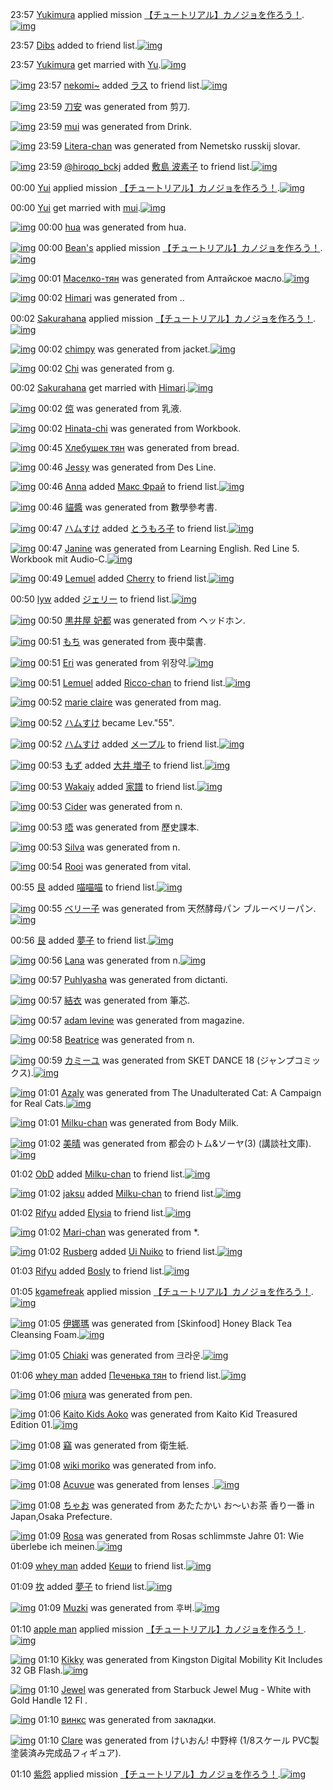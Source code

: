 23:57 [Yukimura](http://www.barcodekanojo.com/user/424398/Yukimura) applied mission [【チュートリアル】カノジョを作ろう！](http://www.barcodekanojo.com/kanojo/2679667/Yu).[![img](http://img600.imageshack.us/img600/1259/quvr.png)](http://www.barcodekanojo.com/kanojo/2679667/Yu) 

23:57 [Dibs](http://www.barcodekanojo.com/user/390194/Dibs) added [ ](http://www.barcodekanojo.com/kanojo/2603457/%20) to friend list.[![img](http://img833.imageshack.us/img833/6541/qvk0.png)](http://www.barcodekanojo.com/kanojo/2603457/%20) 

23:57 [Yukimura](http://www.barcodekanojo.com/user/424398/Yukimura) get married with [Yu](http://www.barcodekanojo.com/kanojo/2679667/Yu).[![img](http://img690.imageshack.us/img690/2268/70e1.png)](http://www.barcodekanojo.com/kanojo/2679667/Yu) 

[![img](http://img30.imageshack.us/img30/3273/iamb.jpg)](http://www.barcodekanojo.com/user/407705/nekomi%7E) 23:57 [nekomi~](http://www.barcodekanojo.com/user/407705/nekomi%7E) added [ラス](http://www.barcodekanojo.com/kanojo/221484/%E3%83%A9%E3%82%B9) to friend list.[![img](http://img440.imageshack.us/img440/4660/uwqe.png)](http://www.barcodekanojo.com/kanojo/221484/%E3%83%A9%E3%82%B9) 

[![img](http://img22.imageshack.us/img22/6539/gg0f.png)](http://www.barcodekanojo.com/kanojo/2679669/%E5%88%80%E5%AE%89) 23:59 [刀安](http://www.barcodekanojo.com/kanojo/2679669/%E5%88%80%E5%AE%89) was generated from 剪刀.

[![img](http://img20.imageshack.us/img20/7190/euw4.png)](http://www.barcodekanojo.com/kanojo/2679670/mui) 23:59 [mui](http://www.barcodekanojo.com/kanojo/2679670/mui) was generated from Drink.

[![img](http://img138.imageshack.us/img138/4141/s9px.png)](http://www.barcodekanojo.com/kanojo/2679671/Litera-chan) 23:59 [Litera-chan](http://www.barcodekanojo.com/kanojo/2679671/Litera-chan) was generated from Nemetsko russkij slovar.

[![img](http://i.imgur.com/WR0naKP.jpg)](http://www.barcodekanojo.com/user/14376/%40hiroqo_bckj) 23:59 [@hiroqo_bckj](http://www.barcodekanojo.com/user/14376/%40hiroqo_bckj) added [敷島 波素子](http://www.barcodekanojo.com/kanojo/2326758/%E6%95%B7%E5%B3%B6%20%E6%B3%A2%E7%B4%A0%E5%AD%90) to friend list.[![img](http://img30.imageshack.us/img30/7503/na2z.png)](http://www.barcodekanojo.com/kanojo/2326758/%E6%95%B7%E5%B3%B6%20%E6%B3%A2%E7%B4%A0%E5%AD%90) 

00:00 [Yui](http://www.barcodekanojo.com/user/424399/Yui) applied mission [【チュートリアル】カノジョを作ろう！](http://www.barcodekanojo.com/kanojo/2679670/mui).[![img](http://img41.imageshack.us/img41/535/ey74.png)](http://www.barcodekanojo.com/kanojo/2679670/mui) 

00:00 [Yui](http://www.barcodekanojo.com/user/424399/Yui) get married with [mui](http://www.barcodekanojo.com/kanojo/2679670/mui).[![img](http://img19.imageshack.us/img19/7052/g8uo.png)](http://www.barcodekanojo.com/kanojo/2679670/mui) 

[![img](http://img593.imageshack.us/img593/6083/jgy4.png)](http://www.barcodekanojo.com/kanojo/2679672/hua) 00:00 [hua](http://www.barcodekanojo.com/kanojo/2679672/hua) was generated from hua.

[![img](http://img850.imageshack.us/img850/5587/apqj.jpg)](http://www.barcodekanojo.com/user/253090/Bean%27s) 00:00 [Bean's](http://www.barcodekanojo.com/user/253090/Bean%27s) applied mission [【チュートリアル】カノジョを作ろう！](http://www.barcodekanojo.com/kanojo/2604012/%E3%85%8E%ED%83%9C).[![img](http://img819.imageshack.us/img819/2293/fpjn.png)](http://www.barcodekanojo.com/kanojo/2604012/%E3%85%8E%ED%83%9C) 

[![img](http://img513.imageshack.us/img513/9919/xtj8.png)](http://www.barcodekanojo.com/kanojo/2679673/%D0%9C%D0%B0%D1%81%D0%B5%D0%BB%D0%BA%D0%BE-%D1%82%D1%8F%D0%BD) 00:01 [Маселко-тян](http://www.barcodekanojo.com/kanojo/2679673/%D0%9C%D0%B0%D1%81%D0%B5%D0%BB%D0%BA%D0%BE-%D1%82%D1%8F%D0%BD) was generated from Алтайское масло.[![img](http://img198.imageshack.us/img198/2563/2ijh.jpg)](http://www.barcodekanojo.com/product_images/barcode/5194642/1386514820/50x50x,PD0,P90,PD0,PBB,PD1,P82,PD0,PB0,PD0,PB9,PD1,P81,PD0,PBA,PD0,PBE,PD0,PB5,P20,PD0,PBC,PD0,PB0,PD1,P81,PD0,PBB,PD0,PBE.jpg,qw=88,ah=88.pagespeed.ic.KxR6Qo-ygC.jpg) 

[![img](http://img577.imageshack.us/img577/6340/x5so.png)](http://www.barcodekanojo.com/kanojo/2679674/Himari) 00:02 [Himari](http://www.barcodekanojo.com/kanojo/2679674/Himari) was generated from ..

00:02 [Sakurahana](http://www.barcodekanojo.com/user/424403/Sakurahana) applied mission [【チュートリアル】カノジョを作ろう！](http://www.barcodekanojo.com/kanojo/2679674/Himari).[![img](http://img40.imageshack.us/img40/7724/nnzf.png)](http://www.barcodekanojo.com/kanojo/2679674/Himari) 

[![img](http://img46.imageshack.us/img46/134/silo.png)](http://www.barcodekanojo.com/kanojo/2679675/chimpy) 00:02 [chimpy](http://www.barcodekanojo.com/kanojo/2679675/chimpy) was generated from jacket.[![img](http://img46.imageshack.us/img46/2100/59jv.jpg)](http://www.barcodekanojo.com/product_images/barcode/5194644/1386514905/jacket.jpg) 

[![img](http://img51.imageshack.us/img51/2074/iv73.png)](http://www.barcodekanojo.com/kanojo/2679676/Chi) 00:02 [Chi](http://www.barcodekanojo.com/kanojo/2679676/Chi) was generated from g.

00:02 [Sakurahana](http://www.barcodekanojo.com/user/424403/Sakurahana) get married with [Himari](http://www.barcodekanojo.com/kanojo/2679674/Himari).[![img](http://img802.imageshack.us/img802/5360/phqg.png)](http://www.barcodekanojo.com/kanojo/2679674/Himari) 

[![img](http://img42.imageshack.us/img42/3285/cbm9.png)](http://www.barcodekanojo.com/kanojo/2679677/%E5%80%9E) 00:02 [倞](http://www.barcodekanojo.com/kanojo/2679677/%E5%80%9E) was generated from 乳液.

[![img](http://img707.imageshack.us/img707/407/8re5.png)](http://www.barcodekanojo.com/kanojo/2679678/Hinata-chi) 00:02 [Hinata-chi](http://www.barcodekanojo.com/kanojo/2679678/Hinata-chi) was generated from Workbook.

[![img](http://img13.imageshack.us/img13/8245/8120.png)](http://www.barcodekanojo.com/kanojo/2679765/%D0%A5%D0%BB%D0%B5%D0%B1%D1%83%D1%88%D0%B5%D0%BA%20%D1%82%D1%8F%D0%BD) 00:45 [Хлебушек тян](http://www.barcodekanojo.com/kanojo/2679765/%D0%A5%D0%BB%D0%B5%D0%B1%D1%83%D1%88%D0%B5%D0%BA%20%D1%82%D1%8F%D0%BD) was generated from bread.

[![img](http://img43.imageshack.us/img43/8909/sjh9.png)](http://www.barcodekanojo.com/kanojo/2679766/Jessy) 00:46 [Jessy](http://www.barcodekanojo.com/kanojo/2679766/Jessy) was generated from Des Line.

[![img](http://img441.imageshack.us/img441/9388/pdgv.jpg)](http://www.barcodekanojo.com/user/400860/Anna) 00:46 [Anna](http://www.barcodekanojo.com/user/400860/Anna) added [Макс Фрай](http://www.barcodekanojo.com/kanojo/2591343/%D0%9C%D0%B0%D0%BA%D1%81%20%D0%A4%D1%80%D0%B0%D0%B9) to friend list.[![img](http://img197.imageshack.us/img197/29/rrxp.png)](http://www.barcodekanojo.com/kanojo/2591343/%D0%9C%D0%B0%D0%BA%D1%81%20%D0%A4%D1%80%D0%B0%D0%B9) 

[![img](http://img36.imageshack.us/img36/545/0ug1.png)](http://www.barcodekanojo.com/kanojo/2679767/%E8%B2%93%E9%86%AC) 00:46 [貓醬](http://www.barcodekanojo.com/kanojo/2679767/%E8%B2%93%E9%86%AC) was generated from 數學參考書.

[![img](http://img199.imageshack.us/img199/8094/6wmz.jpg)](http://www.barcodekanojo.com/user/31615/%E3%83%8F%E3%83%A0%E3%81%99%E3%81%91) 00:47 [ハムすけ](http://www.barcodekanojo.com/user/31615/%E3%83%8F%E3%83%A0%E3%81%99%E3%81%91) added [とうもろ子](http://www.barcodekanojo.com/kanojo/2511884/%E3%81%A8%E3%81%86%E3%82%82%E3%82%8D%E5%AD%90) to friend list.[![img](http://img577.imageshack.us/img577/8517/13p4.png)](http://www.barcodekanojo.com/kanojo/2511884/%E3%81%A8%E3%81%86%E3%82%82%E3%82%8D%E5%AD%90) 

[![img](http://img849.imageshack.us/img849/6554/jh7f.png)](http://www.barcodekanojo.com/kanojo/2679768/Janine) 00:47 [Janine](http://www.barcodekanojo.com/kanojo/2679768/Janine) was generated from Learning English. Red Line 5. Workbook mit Audio-C.[![img](http://img404.imageshack.us/img404/6626/h5qi.jpg)](http://www.barcodekanojo.com/product_images/barcode/5194767/1386517602/50x50xLearning,P20English.,P20Red,P20Line,P205.,P20Workbook,P20mit,P20Audio-C.jpg,qw=88,ah=88.pagespeed.ic.rsMvjw_DAr.jpg) 

[![img](http://img138.imageshack.us/img138/4038/9ksf.jpg)](http://www.barcodekanojo.com/user/399321/Lemuel) 00:49 [Lemuel](http://www.barcodekanojo.com/user/399321/Lemuel) added [Cherry](http://www.barcodekanojo.com/kanojo/2625511/Cherry) to friend list.[![img](http://img36.imageshack.us/img36/8423/ayit.png)](http://www.barcodekanojo.com/kanojo/2625511/Cherry) 

00:50 [lyw](http://www.barcodekanojo.com/user/424423/lyw) added [ジェリー](http://www.barcodekanojo.com/kanojo/1763868/%E3%82%B8%E3%82%A7%E3%83%AA%E3%83%BC) to friend list.[![img](http://img138.imageshack.us/img138/2964/nicu.png)](http://www.barcodekanojo.com/kanojo/1763868/%E3%82%B8%E3%82%A7%E3%83%AA%E3%83%BC) 

[![img](http://img811.imageshack.us/img811/3166/vn0a.png)](http://www.barcodekanojo.com/kanojo/2679769/%E9%BB%92%E4%BA%95%E5%B1%8B%20%E5%A6%83%E9%83%BD) 00:50 [黒井屋 妃都](http://www.barcodekanojo.com/kanojo/2679769/%E9%BB%92%E4%BA%95%E5%B1%8B%20%E5%A6%83%E9%83%BD) was generated from ヘッドホン.

[![img](http://img534.imageshack.us/img534/6995/6d4i.png)](http://www.barcodekanojo.com/kanojo/2679770/%E3%82%82%E3%81%A1) 00:51 [もち](http://www.barcodekanojo.com/kanojo/2679770/%E3%82%82%E3%81%A1) was generated from 喪中葉書.

[![img](http://img716.imageshack.us/img716/6301/68nh.png)](http://www.barcodekanojo.com/kanojo/2679771/Eri) 00:51 [Eri](http://www.barcodekanojo.com/kanojo/2679771/Eri) was generated from 위장약.[![img](http://img163.imageshack.us/img163/2271/r5rd.jpg)](http://www.barcodekanojo.com/product_images/barcode/5194771/1386517855/50x50x,PEC,P9C,P84,PEC,P9E,PA5,PEC,P95,PBD.jpg,qw=88,ah=88.pagespeed.ic.QjM-nPukQk.jpg) 

[![img](http://img268.imageshack.us/img268/3918/whh5.jpg)](http://www.barcodekanojo.com/user/399321/Lemuel) 00:51 [Lemuel](http://www.barcodekanojo.com/user/399321/Lemuel) added [Ricco-chan](http://www.barcodekanojo.com/kanojo/2642558/Ricco-chan) to friend list.[![img](http://img42.imageshack.us/img42/4521/0fa2.png)](http://www.barcodekanojo.com/kanojo/2642558/Ricco-chan) 

[![img](http://img809.imageshack.us/img809/7889/3jbe.png)](http://www.barcodekanojo.com/kanojo/2679772/marie%20claire) 00:52 [marie claire](http://www.barcodekanojo.com/kanojo/2679772/marie%20claire) was generated from mag.

[![img](http://img51.imageshack.us/img51/2594/bj7b.jpg)](http://www.barcodekanojo.com/user/31615/%E3%83%8F%E3%83%A0%E3%81%99%E3%81%91) 00:52 [ハムすけ](http://www.barcodekanojo.com/user/31615/%E3%83%8F%E3%83%A0%E3%81%99%E3%81%91) became Lev."55".

[![img](http://img138.imageshack.us/img138/6545/irrh.jpg)](http://www.barcodekanojo.com/user/31615/%E3%83%8F%E3%83%A0%E3%81%99%E3%81%91) 00:52 [ハムすけ](http://www.barcodekanojo.com/user/31615/%E3%83%8F%E3%83%A0%E3%81%99%E3%81%91) added [メープル](http://www.barcodekanojo.com/kanojo/65852/%E3%83%A1%E3%83%BC%E3%83%97%E3%83%AB) to friend list.[![img](http://img585.imageshack.us/img585/4962/e1da.png)](http://www.barcodekanojo.com/kanojo/65852/%E3%83%A1%E3%83%BC%E3%83%97%E3%83%AB) 

[![img](http://img28.imageshack.us/img28/1055/n82z.jpg)](http://www.barcodekanojo.com/user/326007/%E3%82%82%E3%81%9A) 00:53 [もず](http://www.barcodekanojo.com/user/326007/%E3%82%82%E3%81%9A) added [大井 増子](http://www.barcodekanojo.com/kanojo/2471957/%E5%A4%A7%E4%BA%95%20%E5%A2%97%E5%AD%90) to friend list.[![img](http://img834.imageshack.us/img834/2825/je40.png)](http://www.barcodekanojo.com/kanojo/2471957/%E5%A4%A7%E4%BA%95%20%E5%A2%97%E5%AD%90) 

[![img](http://img822.imageshack.us/img822/8904/mrci.jpg)](http://www.barcodekanojo.com/user/15856/Wakaiy) 00:53 [Wakaiy](http://www.barcodekanojo.com/user/15856/Wakaiy) added [家譜](http://www.barcodekanojo.com/kanojo/2559940/%E5%AE%B6%E8%AD%9C) to friend list.[![img](http://i.imgur.com/WR0naKP.jpg)](http://www.barcodekanojo.com/kanojo/2559940/%E5%AE%B6%E8%AD%9C) 

[![img](http://img843.imageshack.us/img843/2249/cqdh.png)](http://www.barcodekanojo.com/kanojo/2679773/Cider) 00:53 [Cider](http://www.barcodekanojo.com/kanojo/2679773/Cider) was generated from n.

[![img](http://img819.imageshack.us/img819/2100/ycpp.png)](http://www.barcodekanojo.com/kanojo/2679774/%E5%94%94) 00:53 [唔](http://www.barcodekanojo.com/kanojo/2679774/%E5%94%94) was generated from 歷史課本.

[![img](http://img822.imageshack.us/img822/8389/yonj.png)](http://www.barcodekanojo.com/kanojo/2679775/Silva) 00:53 [Silva](http://www.barcodekanojo.com/kanojo/2679775/Silva) was generated from n.

[![img](http://img823.imageshack.us/img823/5273/sc7m.png)](http://www.barcodekanojo.com/kanojo/2679776/Rooi) 00:54 [Rooi](http://www.barcodekanojo.com/kanojo/2679776/Rooi) was generated from vital.

00:55 [艮](http://www.barcodekanojo.com/user/424421/%E8%89%AE) added [喵喵喵](http://www.barcodekanojo.com/kanojo/2679718/%E5%96%B5%E5%96%B5%E5%96%B5) to friend list.[![img](http://img841.imageshack.us/img841/7691/ugg6.png)](http://www.barcodekanojo.com/kanojo/2679718/%E5%96%B5%E5%96%B5%E5%96%B5) 

[![img](http://img51.imageshack.us/img51/9223/26yg.png)](http://www.barcodekanojo.com/kanojo/2679777/%E3%83%99%E3%83%AA%E3%83%BC%E5%AD%90) 00:55 [ベリー子](http://www.barcodekanojo.com/kanojo/2679777/%E3%83%99%E3%83%AA%E3%83%BC%E5%AD%90) was generated from 天然酵母パン ブルーベリーパン.[![img](http://img842.imageshack.us/img842/765/zbin.jpg)](http://www.barcodekanojo.com/product_images/barcode/5194782/1386518088/50x50x,PE5,PA4,PA9,PE7,P84,PB6,PE9,P85,PB5,PE6,PAF,P8D,PE3,P83,P91,PE3,P83,PB3,P20,PE3,P83,P96,PE3,P83,PAB,PE3,P83,PBC,PE3,P83,P99,PE3,P83,PAA,PE3,P83,PBC,PE3,P83,P91,PE3,P83,PB3.jpg,qw=88,ah=88.pagespeed.ic.OXMOborA7K.jpg) 

00:56 [艮](http://www.barcodekanojo.com/user/424421/%E8%89%AE) added [夢子](http://www.barcodekanojo.com/kanojo/2679706/%E5%A4%A2%E5%AD%90) to friend list.[![img](http://img811.imageshack.us/img811/5838/5yew.png)](http://www.barcodekanojo.com/kanojo/2679706/%E5%A4%A2%E5%AD%90) 

[![img](http://img59.imageshack.us/img59/4204/vbvq.png)](http://www.barcodekanojo.com/kanojo/2679778/Lana) 00:56 [Lana](http://www.barcodekanojo.com/kanojo/2679778/Lana) was generated from n.[![img](http://img834.imageshack.us/img834/6454/da5b.jpg)](http://www.barcodekanojo.com/product_images/barcode/5194784/1386518146/50x50xn.jpg,qw=88,ah=88.pagespeed.ic.Lgf9EAMNfW.jpg) 

[![img](http://img14.imageshack.us/img14/2418/er8b.png)](http://www.barcodekanojo.com/kanojo/2679779/Puhlyasha) 00:57 [Puhlyasha](http://www.barcodekanojo.com/kanojo/2679779/Puhlyasha) was generated from dictanti.

[![img](http://img208.imageshack.us/img208/9793/nunc.png)](http://www.barcodekanojo.com/kanojo/2679780/%E7%B5%90%E8%A1%A3) 00:57 [結衣](http://www.barcodekanojo.com/kanojo/2679780/%E7%B5%90%E8%A1%A3) was generated from 筆芯.

[![img](http://img13.imageshack.us/img13/8754/cd5h.png)](http://www.barcodekanojo.com/kanojo/2679781/adam%20levine) 00:57 [adam levine](http://www.barcodekanojo.com/kanojo/2679781/adam%20levine) was generated from magazine.

[![img](http://img842.imageshack.us/img842/5886/hkho.png)](http://www.barcodekanojo.com/kanojo/2679782/Beatrice) 00:58 [Beatrice](http://www.barcodekanojo.com/kanojo/2679782/Beatrice) was generated from n.

[![img](http://img404.imageshack.us/img404/9333/ynk.png)](http://www.barcodekanojo.com/kanojo/2679783/%E3%82%AB%E3%83%9F%E3%83%BC%E3%83%A6) 00:59 [カミーユ](http://www.barcodekanojo.com/kanojo/2679783/%E3%82%AB%E3%83%9F%E3%83%BC%E3%83%A6) was generated from SKET DANCE 18 (ジャンプコミックス).[![img](http://img13.imageshack.us/img13/5590/x178.jpg)](http://www.barcodekanojo.com/product_images/barcode/5194789/1386518317/50x50xSKET,P20DANCE,P2018,P20,P28,PE3,P82,PB8,PE3,P83,PA3,PE3,P83,PB3,PE3,P83,P97,PE3,P82,PB3,PE3,P83,P9F,PE3,P83,P83,PE3,P82,PAF,PE3,P82,PB9,P29.jpg,qw=88,ah=88.pagespeed.ic.k0a4vN9t6y.jpg) 

[![img](http://img577.imageshack.us/img577/800/o1be.png)](http://www.barcodekanojo.com/kanojo/2679784/Azaly) 01:01 [Azaly](http://www.barcodekanojo.com/kanojo/2679784/Azaly) was generated from The Unadulterated Cat: A Campaign for Real Cats.[![img](http://img23.imageshack.us/img23/3131/xkfn.jpg)](http://www.barcodekanojo.com/product_images/barcode/5194790/1386518418/50x50xThe,P20Unadulterated,P20Cat,P3A,P20A,P20Campaign,P20for,P20Real,P20Cats.jpg,qw=88,ah=88.pagespeed.ic.-8vQT8ipcp.jpg) 

[![img](http://img4.imageshack.us/img4/5956/bu7r.png)](http://www.barcodekanojo.com/kanojo/2679785/Milku-chan) 01:01 [Milku-chan](http://www.barcodekanojo.com/kanojo/2679785/Milku-chan) was generated from Body Milk.

[![img](http://img822.imageshack.us/img822/1821/0hvy.png)](http://www.barcodekanojo.com/kanojo/2679786/%E7%BE%8E%E6%99%B4) 01:02 [美晴](http://www.barcodekanojo.com/kanojo/2679786/%E7%BE%8E%E6%99%B4) was generated from 都会のトム&amp;ソーヤ(3)  (講談社文庫).[![img](http://img132.imageshack.us/img132/1056/rolm.jpg)](http://www.barcodekanojo.com/product_images/barcode/5194792/1386518470/50x50x,PE9,P83,PBD,PE4,PBC,P9A,PE3,P81,PAE,PE3,P83,P88,PE3,P83,PA0,P26,PE3,P82,PBD,PE3,P83,PBC,PE3,P83,PA4,P283,P29,P20,P3C,PE3,P81,P84,PE3,P81,PA4,PE3,P81,PAB,PE3,P81,PAA,PE3,P81,PA3,PE3,P81,P9F,PE3,P82,P89,PE4,PBD,P9C,PE6,P88,PA6,PE7,PB5,P82,PE4,PBA,P86,P3F,P3E,P20,P28,PE8,PAC,P9B,PE8,PAB,P87,PE7,PA4,PBE,PE6,P96,P87,PE5,PBA,PAB,P29.jpg,qw=88,ah=88.pagespeed.ic.z6NeAlsrSn.jpg) 

01:02 [ObD](http://www.barcodekanojo.com/user/424428/ObD) added [Milku-chan](http://www.barcodekanojo.com/kanojo/2679785/Milku-chan) to friend list.[![img](http://img163.imageshack.us/img163/7929/gwx7.png)](http://www.barcodekanojo.com/kanojo/2679785/Milku-chan) 

[![img](http://img199.imageshack.us/img199/9193/03sf.jpg)](http://www.barcodekanojo.com/user/424424/jaksu) 01:02 [jaksu](http://www.barcodekanojo.com/user/424424/jaksu) added [Milku-chan](http://www.barcodekanojo.com/kanojo/2679785/Milku-chan) to friend list.[![img](http://img22.imageshack.us/img22/601/2yyx.png)](http://www.barcodekanojo.com/kanojo/2679785/Milku-chan) 

01:02 [Rifyu](http://www.barcodekanojo.com/user/395745/Rifyu) added [Elysia](http://www.barcodekanojo.com/kanojo/2674592/Elysia) to friend list.[![img](http://img811.imageshack.us/img811/2403/hz5o.png)](http://www.barcodekanojo.com/kanojo/2674592/Elysia) 

[![img](http://img823.imageshack.us/img823/6521/khxx.png)](http://www.barcodekanojo.com/kanojo/2679787/Mari-chan) 01:02 [Mari-chan](http://www.barcodekanojo.com/kanojo/2679787/Mari-chan) was generated from *.

[![img](http://img607.imageshack.us/img607/6019/eqk9.jpg)](http://www.barcodekanojo.com/user/423870/Rusberg) 01:02 [Rusberg](http://www.barcodekanojo.com/user/423870/Rusberg) added [Ui Nuiko](http://www.barcodekanojo.com/kanojo/2505623/Ui%20Nuiko) to friend list.[![img](http://img854.imageshack.us/img854/1504/i6id.png)](http://www.barcodekanojo.com/kanojo/2505623/Ui%20Nuiko) 

01:03 [Rifyu](http://www.barcodekanojo.com/user/395745/Rifyu) added [Bosly](http://www.barcodekanojo.com/kanojo/2261492/Bosly) to friend list.[![img](http://img22.imageshack.us/img22/1773/xeoy.png)](http://www.barcodekanojo.com/kanojo/2261492/Bosly) 

01:05 [kgamefreak](http://www.barcodekanojo.com/user/424012/kgamefreak) applied mission [【チュートリアル】カノジョを作ろう！](http://www.barcodekanojo.com/kanojo/2512219/Kiki).[![img](http://img46.imageshack.us/img46/2635/1ws7.png)](http://www.barcodekanojo.com/kanojo/2512219/Kiki) 

[![img](http://img809.imageshack.us/img809/1333/k9zj.png)](http://www.barcodekanojo.com/kanojo/2679788/%E4%BC%8A%E5%A8%9C%E7%91%AA) 01:05 [伊娜瑪](http://www.barcodekanojo.com/kanojo/2679788/%E4%BC%8A%E5%A8%9C%E7%91%AA) was generated from [Skinfood] Honey Black Tea Cleansing Foam.[![img](http://img844.imageshack.us/img844/9263/bhe8.jpg)](http://www.barcodekanojo.com/product_images/barcode/5194799/1386518659/%5BSkinfood%5D%20Honey%20Black%20Tea%20Cleansing%20Foam.jpg) 

[![img](http://img13.imageshack.us/img13/1613/402b.png)](http://www.barcodekanojo.com/kanojo/2679789/Chiaki) 01:05 [Chiaki](http://www.barcodekanojo.com/kanojo/2679789/Chiaki) was generated from 크라운.[![img](http://img10.imageshack.us/img10/4333/q82w.jpg)](http://www.barcodekanojo.com/product_images/barcode/5194800/1386518693/%ED%81%AC%EB%9D%BC%EC%9A%B4.jpg) 

01:06 [whey man](http://www.barcodekanojo.com/user/424431/whey%20man) added [Печенька тян](http://www.barcodekanojo.com/kanojo/2475524/%D0%9F%D0%B5%D1%87%D0%B5%D0%BD%D1%8C%D0%BA%D0%B0%20%D1%82%D1%8F%D0%BD) to friend list.[![img](http://img35.imageshack.us/img35/2559/ljjo.png)](http://www.barcodekanojo.com/kanojo/2475524/%D0%9F%D0%B5%D1%87%D0%B5%D0%BD%D1%8C%D0%BA%D0%B0%20%D1%82%D1%8F%D0%BD) 

[![img](http://img856.imageshack.us/img856/5368/mh4t.png)](http://www.barcodekanojo.com/kanojo/2679790/miura) 01:06 [miura](http://www.barcodekanojo.com/kanojo/2679790/miura) was generated from pen.

[![img](http://img138.imageshack.us/img138/4485/nl8w.png)](http://www.barcodekanojo.com/kanojo/2679791/Kaito%20Kids%20Aoko) 01:06 [Kaito Kids Aoko](http://www.barcodekanojo.com/kanojo/2679791/Kaito%20Kids%20Aoko) was generated from Kaito Kid Treasured Edition 01.[![img](http://img560.imageshack.us/img560/2457/qc37.jpg)](http://www.barcodekanojo.com/product_images/barcode/5194803/1386518765/50x50xKaito,P20Kid,P20Treasured,P20Edition,P2001.jpg,qw=88,ah=88.pagespeed.ic.FohKLA3_S_.jpg) 

[![img](http://img42.imageshack.us/img42/1585/jnzm.png)](http://www.barcodekanojo.com/kanojo/2679792/%E7%AB%8A) 01:08 [竊](http://www.barcodekanojo.com/kanojo/2679792/%E7%AB%8A) was generated from 衛生紙.

[![img](http://img36.imageshack.us/img36/6503/6x95.png)](http://www.barcodekanojo.com/kanojo/2679793/wiki%20moriko) 01:08 [wiki moriko](http://www.barcodekanojo.com/kanojo/2679793/wiki%20moriko) was generated from info.

[![img](http://img811.imageshack.us/img811/5422/fsgq.png)](http://www.barcodekanojo.com/kanojo/2679794/Acuvue) 01:08 [Acuvue](http://www.barcodekanojo.com/kanojo/2679794/Acuvue) was generated from lenses .[![img](http://img801.imageshack.us/img801/4789/7x6e.jpg)](http://www.barcodekanojo.com/product_images/barcode/3532243/1326386056/50x50x1DAY,P20ACUVUE,P20TruEye.jpg,qw=88,ah=88.pagespeed.ic.-GbHTguPrr.jpg) 

[![img](http://img571.imageshack.us/img571/9532/4xml.png)](http://www.barcodekanojo.com/kanojo/2679795/%E3%81%A1%E3%82%83%E3%81%8A) 01:08 [ちゃお](http://www.barcodekanojo.com/kanojo/2679795/%E3%81%A1%E3%82%83%E3%81%8A) was generated from あたたかい お〜いお茶 香り一番 in Japan,Osaka Prefecture.

[![img](http://img12.imageshack.us/img12/9132/uzub.png)](http://www.barcodekanojo.com/kanojo/2679796/Rosa) 01:09 [Rosa](http://www.barcodekanojo.com/kanojo/2679796/Rosa) was generated from Rosas schlimmste Jahre 01: Wie überlebe ich meinen.[![img](http://img89.imageshack.us/img89/4095/4va7.jpg)](http://www.barcodekanojo.com/product_images/barcode/5194808/1386518905/Rosas%20schlimmste%20Jahre%2001%3A%20Wie%20%C3%BCberlebe%20ich%20meinen.jpg) 

01:09 [whey man](http://www.barcodekanojo.com/user/424431/whey%20man) added [Кеши](http://www.barcodekanojo.com/kanojo/2531041/%D0%9A%D0%B5%D1%88%D0%B8) to friend list.[![img](http://img854.imageshack.us/img854/9194/nqmr.png)](http://www.barcodekanojo.com/kanojo/2531041/%D0%9A%D0%B5%D1%88%D0%B8) 

01:09 [扻](http://www.barcodekanojo.com/user/424429/%E6%89%BB) added [夢子](http://www.barcodekanojo.com/kanojo/2679706/%E5%A4%A2%E5%AD%90) to friend list.[![img](http://img833.imageshack.us/img833/8700/nfdo.png)](http://www.barcodekanojo.com/kanojo/2679706/%E5%A4%A2%E5%AD%90) 

[![img](http://img845.imageshack.us/img845/7145/3vmm.png)](http://www.barcodekanojo.com/kanojo/2679797/Muzki) 01:09 [Muzki](http://www.barcodekanojo.com/kanojo/2679797/Muzki) was generated from 후버.[![img](http://img96.imageshack.us/img96/6932/9eta.jpg)](http://www.barcodekanojo.com/product_images/barcode/5194811/1386518937/%ED%9B%84%EB%B2%84.jpg) 

01:10 [apple man](http://www.barcodekanojo.com/user/389818/apple%20man) applied mission [【チュートリアル】カノジョを作ろう！](http://www.barcodekanojo.com/kanojo/2679787/Mari-chan).[![img](http://img10.imageshack.us/img10/1695/73i8.png)](http://www.barcodekanojo.com/kanojo/2679787/Mari-chan) 

[![img](http://img546.imageshack.us/img546/8448/e0s2.png)](http://www.barcodekanojo.com/kanojo/2679798/Kikky) 01:10 [Kikky](http://www.barcodekanojo.com/kanojo/2679798/Kikky) was generated from Kingston Digital Mobility Kit Includes 32 GB Flash.[![img](http://img690.imageshack.us/img690/8697/stwp.jpg)](http://www.barcodekanojo.com/product_images/barcode/5194812/1386518956/Kingston%20Digital%20Mobility%20Kit%20Includes%2032%20GB%20Flash.jpg) 

[![img](http://img62.imageshack.us/img62/1218/c0rt.png)](http://www.barcodekanojo.com/kanojo/2679799/Jewel) 01:10 [Jewel](http://www.barcodekanojo.com/kanojo/2679799/Jewel) was generated from Starbuck Jewel Mug - White with Gold Handle 12 Fl .

[![img](http://img6.imageshack.us/img6/2064/9c37.png)](http://www.barcodekanojo.com/kanojo/2679800/%D0%B2%D0%B8%D0%BD%D0%BA%D1%81) 01:10 [винкс](http://www.barcodekanojo.com/kanojo/2679800/%D0%B2%D0%B8%D0%BD%D0%BA%D1%81) was generated from закладки.

[![img](http://img856.imageshack.us/img856/3453/wh8d.png)](http://www.barcodekanojo.com/kanojo/2679801/Clare) 01:10 [Clare](http://www.barcodekanojo.com/kanojo/2679801/Clare) was generated from けいおん! 中野梓 (1/8スケール PVC製塗装済み完成品フィギュア).

01:10 [紫怨](http://www.barcodekanojo.com/user/424427/%E7%B4%AB%E6%80%A8) applied mission [【チュートリアル】カノジョを作ろう！](http://www.barcodekanojo.com/kanojo/2679783/%E3%82%AB%E3%83%9F%E3%83%BC%E3%83%A6).[![img](http://img138.imageshack.us/img138/3672/vt2u.png)](http://www.barcodekanojo.com/kanojo/2679783/%E3%82%AB%E3%83%9F%E3%83%BC%E3%83%A6) 

